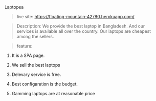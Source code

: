 Laptopea

>live site: https://floating-mountain-42780.herokuapp.com/


>Description: We provide the best laptop in Bangladesh. And our services is available all over the country. Our laptops are cheapest among the sellers.


>feature: 
1. It is a SPA page. 

2. We sell the best laptops

3. Delevary service is free.

4. Best configaration is the budget.

5. Gamming laptops are at reasonable price


